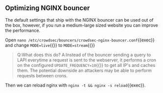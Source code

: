## Optimizing NGINX bouncer

The default settings that ship with the NGINX bouncer can be used out of the box, however, if you run a medium-large sized website you can improve the performance.

Open `nano /etc/crowdsec/bouncers/crowdsec-nginx-bouncer.conf`{{exec}} and change `MODE=live`{{}} to `MODE=stream`{{}}

>Q:What does this do?
>A:Instead of the bouncer sending a query to LAPI everytime a request is sent to the webserver, it performs a cron on the configured `UPDATE_FREQUENCY=10`{{}} to get all IP's and caches them. The potential downside an attackers may be able to perform requests between crons.

Then we can reload nginx with `nginx -t && nginx -s reload`{{exec}}.